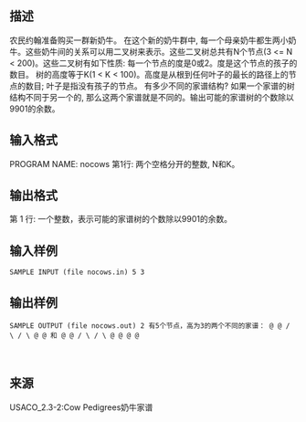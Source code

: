 ## 描述

农民约翰准备购买一群新奶牛。 在这个新的奶牛群中, 每一个母亲奶牛都生两小奶牛。这些奶牛间的关系可以用二叉树来表示。这些二叉树总共有N个节点(3 <= N < 200)。这些二叉树有如下性质: 每一个节点的度是0或2。度是这个节点的孩子的数目。 树的高度等于K(1 < K < 100)。高度是从根到任何叶子的最长的路径上的节点的数目; 叶子是指没有孩子的节点。 有多少不同的家谱结构? 如果一个家谱的树结构不同于另一个的, 那么这两个家谱就是不同的。输出可能的家谱树的个数除以9901的余数。

## 输入格式

PROGRAM NAME: nocows 第1行: 两个空格分开的整数, N和K。

## 输出格式

第 1 行: 一个整数，表示可能的家谱树的个数除以9901的余数。

## 输入样例

```plaintext
SAMPLE INPUT (file nocows.in) 5 3
```

## 输出样例

```plaintext
SAMPLE OUTPUT (file nocows.out) 2 有5个节点，高为3的两个不同的家谱： @ @ / \ / \ @ @ 和 @ @ / \ / \ @ @ @ @ 
```



 

## 来源

USACO_2.3-2:Cow Pedigrees奶牛家谱


